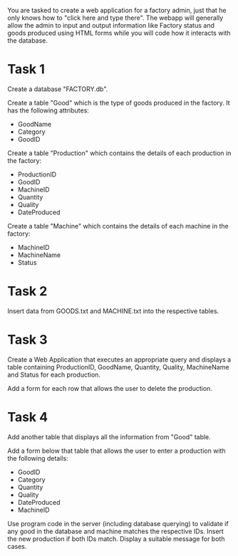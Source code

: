 You are tasked to create a web application for a factory admin, just that he only knows how to "click here and type there".
The webapp will generally allow the admin to input and output information like Factory status and goods produced using HTML forms while you will code how it interacts with the database.
# Task 1
Create a database "FACTORY.db".

Create a table "Good" which is the type of goods produced in the factory. It has the following attributes:
- GoodName
- Category
- GoodID

Create a table "Production" which contains the details of each production in the factory:
- ProductionID
- GoodID
- MachineID
- Quantity
- Quality
- DateProduced

Create a table "Machine" which contains the details of each machine in the factory:
- MachineID
- MachineName
- Status

# Task 2
Insert data from GOODS.txt and MACHINE.txt into the respective tables.

# Task 3
Create a Web Application that executes an appropriate query and displays a table containing ProductionID, GoodName, Quantity, Quality, MachineName and Status for each production.

Add a form for each row that allows the user to delete the production.

# Task 4
Add another table that displays all the information from "Good" table.

Add a form below that table that allows the user to enter a production with the following details:
- GoodID
- Category
- Quantity
- Quality
- DateProduced
- MachineID

Use program code in the server (including database querying) to validate if any good in the database and machine matches the respective IDs. Insert the new production if both IDs match. Display a suitable message for both cases.
